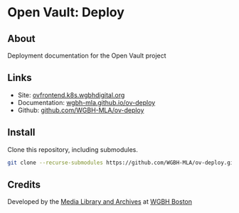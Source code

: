 # Open Vault: Deploy

## About

Deployment documentation for the Open Vault project

## Links

- Site: [ovfrontend.k8s.wgbhdigital.org](https://openvault.wgbh.org/)
- Documentation: [wgbh-mla.github.io/ov-deploy](https://wgbh-mla.github.io/ov-deploy/)
- Github: [github.com/WGBH-MLA/ov-deploy](https://github.com/WGBH-MLA/ov-deploy)

## Install

Clone this repository, including submodules.

```bash title="clone with submodules"
git clone --recurse-submodules https://github.com/WGBH-MLA/ov-deploy.git
```

## Credits

Developed by the [Media Library and Archives](https://www.wgbh.org/foundation/what-we-do/media-library-and-archives) at [WGBH Boston](https://wgbh.org)
